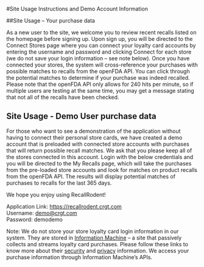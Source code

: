 #Site Usage Instructions and Demo Account Information

##Site Usage – Your purchase data

As a new user to the site, we welcome you to review recent recalls listed on the homepage before signing up. Upon sign up, you will be directed to the Connect Stores page where you can connect your loyalty card accounts by entering the username and password and clicking Connect for each store (we do not save your login information – see note below). Once you have connected your stores, the system will cross-reference your purchases with possible matches to recalls from the openFDA API. You can click through the potential matches to determine if your purchase was indeed recalled.  Please note that the openFDA API only allows for 240 hits per minute, so if multiple users are testing at the same time, you may get a message stating that not all of the recalls have been checked.

## Site Usage - Demo User purchase data

For those who want to see a demonstration of the application without having to connect their personal store cards, we have created a demo account that is preloaded with connected store accounts with purchases that will return possible recall matches. We ask that you please keep all of the stores connected in this account. Login with the below credentials and you will be directed to the My Recalls page, which will take the purchases from the pre-loaded store accounts and look for matches on product recalls from the openFDA API.  The results will display potential matches of purchases to recalls for the last 365 days. 

We hope you enjoy using RecallRodent!

Application Link: https://recallrodent.crgt.com <br>
Username: demo@crgt.com <br>
Password: demodemo <br>

Note: We do not store your store loyalty card login information in our system. They are stored in <a target="_blank" href="http://iamdata.co">Information Machine</a> – a site that passively collects and streams loyalty card purchases. Please follow these links to know more about their <a target="_blank" href="http://iamdata.co/security">security</a> and <a target="_blank" href="http://iamdata.co/privacy">privacy</a> information. We access your purchase information through Information Machine’s APIs.
